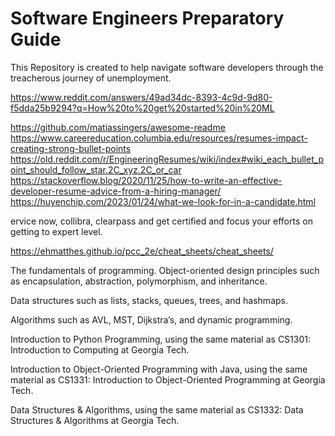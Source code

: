 # Software Engineers Preparatory Guide
This Repository is created to help navigate software developers through the treacherous journey of unemployment.

https://www.reddit.com/answers/49ad34dc-8393-4c9d-9d80-f5dda25b9294?q=How%20to%20get%20started%20in%20ML

https://github.com/matiassingers/awesome-readme
https://www.careereducation.columbia.edu/resources/resumes-impact-creating-strong-bullet-points
https://old.reddit.com/r/EngineeringResumes/wiki/index#wiki_each_bullet_point_should_follow_star.2C_xyz.2C_or_car
https://stackoverflow.blog/2020/11/25/how-to-write-an-effective-developer-resume-advice-from-a-hiring-manager/
https://huyenchip.com/2023/01/24/what-we-look-for-in-a-candidate.html

ervice now, collibra, clearpass and get certified and focus your efforts on getting to expert level.

https://ehmatthes.github.io/pcc_2e/cheat_sheets/cheat_sheets/

The fundamentals of programming.
Object-oriented design principles such as encapsulation, abstraction, polymorphism, and inheritance.

Data structures such as lists, stacks, queues, trees, and hashmaps.

Algorithms such as AVL, MST, Dijkstra’s, and dynamic programming.

Introduction to Python Programming, using the same material as CS1301: Introduction to Computing at Georgia Tech.

Introduction to Object-Oriented Programming with Java, using the same material as CS1331: Introduction to Object-Oriented Programming at Georgia Tech.

Data Structures & Algorithms, using the same material as CS1332: Data Structures & Algorithms at Georgia Tech.

